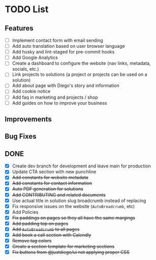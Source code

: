 
# TODO List
## Features
- [ ] Implement contact form with email sending
- [ ] Add auto translation based on user browser language
- [ ] Add husky and lint-staged for pre-commit hooks
- [ ] Add Google Analytics
- [ ] Create a dashboard to configure the website (nav links, metadata, socials, etc.)
- [ ] Link projects to solutions (a project or projects can be used on a solution)
- [ ] Add about page with Diego's story and information
- [ ] Add cookie notice
- [ ] Add faq in marketing and projects / shop
- [ ] Add guides on how to improve your business

## Improvements

## Bug Fixes



## DONE
- [x] Create dev branch for development and leave main for production
- [x] Update CTA section with new punchline
- [x] ~~Add constants for website metadata~~
- [x] ~~Add constants for contact information~~
- [x] ~~Auto PDF generation for solutions~~
- [x] ~~Add CONTRIBUTING and related documents~~
- [x] Use actual title in solution slug broadcrumb instead of replacing
- [x] Fix responsive issues on the website (`AutoBreadcrumb`, etc)
- [x] Add Policies
- [x] ~~Fix paddings on pages so they all have the same margings~~
- [x] ~~Add padding top on pages~~
- [x] ~~Add `AutoBreadcrumb` to all pages~~
- [x] ~~Add book a call section with Calendly~~
- [x] ~~Remove tag colors~~
- [x] ~~Create a section template for marketing sections~~
- [x] ~~Fix buttons from @justdiego/ui not applying proper CSS~~
